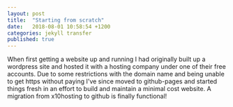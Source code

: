 ```yaml
---
layout: post
title:  "Starting from scratch"
date:   2018-08-01 10:58:54 +1200
categories: jekyll transfer
published: true
---
```


When first getting a website up and running I had originally built up a wordpress site and hosted it with a hosting company under one of their free accounts.
Due to some restrictions with the domain name and being unable to get https without paying I've since moved to github-pages and started things fresh
in an effort to build and maintain a minimal cost website.
A migration from x10hosting to github is finally functional!

